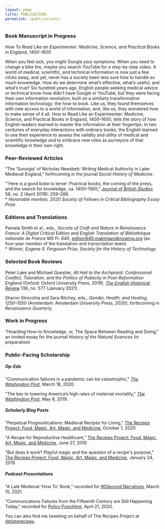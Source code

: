 ```yaml
---
layout: page
title: PUBLICATIONS
permalink: /publications/
---
```

### Book Manuscript in Progress
_How To Read Like an Experimenter: Medicine, Science, and Practical Books in England, 1400–1600_

When you feel sick, you might Google your symptoms. When you need to change a bike tire, maybe you search YouTube for a step-by-step video. A world of medical, scientific, and technical information is now just a few clicks away, and yet, never has a society been less sure how to handle so much knowledge. How do we determine what’s effective, what’s useful, and what’s true? Six hundred years ago, English people seeking medical advice or technical know-how didn’t have Google or YouTube, but they were facing their own information revolution, built on a similarly transformative information technology: the how-to book. Like us, they found themselves with new access to a world of information, and, like us, they wondered how to make sense of it all. How to Read Like an Experimenter: Medicine, Science, and Practical Books in England, 1400–1600, tells the story of how English readers learned to master the information at their fingertips. In two centuries of everyday interactions with ordinary books, the English learned to use their experience to assess the validity and utility of medical and scientific knowledge and to embrace new roles as purveyors of that knowledge in their own right.

### Peer-Reviewed Articles

“The ‘Sururgia’ of Nicholas Neesbett: Writing Medical Authority in Later Medieval England,”
forthcoming in the journal _Social History of Medicine_.

"'Here is a good boke to lerne’: Practical books, the coming of the press,
and the search for knowledge, ca. 1400–1560," [_Journal of British Studies_](https://www.cambridge.org/core/journals/journal-of-british-studies/article/here-is-a-good-boke-to-lerne-practical-books-the-coming-of-the-press-and-the-search-for-knowledge-ca-14001560/8217EBC4F6CE53F1084709587B7C2E12/share/a024150fe1501e59df5b45628147fdd3df550196) 58, no. 2
(April 2019): 259–288.  
	* _Honorable mention, 2020 Society of Fellows in Critical Bibliography Essay Prize_

### Editions and Translations

Pamela Smith et al., eds., _Secrets of Craft and Nature in Renaissance France: A Digital Critical Edition and English
Translation of Bibliothèque nationale de France MS Fr. 640_, [edition640.makingandknowing.org](https://edition640.makingandknowing.org)
(as four-year member of the translation and transcription team)  
	* _Winner, Eugene S. Ferguson Prize, Society for the History of Technology_

### Selected Book Reviews

Peter Lake and Michael Questier, _All Hail to the Archpriest: Confessional Conflict, Toleration, and the Politics of Publicity in Post-Reformation England_ (Oxford: Oxford University Press, 2019), [_The English Historical Review_](https://academic.oup.com/ehr/advance-article/doi/10.1093/ehr/ceaa358/6121676?guestAccessKey=c3b5d91f-8f79-420c-b42a-e10e70e9384b) 136, no. 577 (January 2021).

Sharon Strocchia and Sara Ritchey, eds., _Gender, Health, and Healing, 1250–1550_ (Amsterdam: Amsterdam University Press, 2020), forthcoming in _Renaissance Quarterly_.

### Work in Progress

"Hoarding How-to Knowledge, or, The Space Between Reading and Doing," an invited essay for the journal _History of the Natural Sciences_ (in preparation)

### Public-Facing Scholarship

##### Op-Eds
"Communication failures in a pandemic can be catastrophic," [_The Washington Post_](https://www.washingtonpost.com/outlook/2020/03/18/communication-failures-pandemic-can-be-catastrophic/), March 18, 2020.

"The key to lowering America’s high rates of maternal mortality," [_The Washington Post_](https://www.washingtonpost.com/outlook/2019/05/09/key-lowering-americas-high-rates-maternal-mortality/), May 8, 2019.

##### Scholarly Blog Posts
"Perpetual Prognostications: Medieval Recipes for Living," [The Recipes Project: Food, Magic, Art, Magic, and Medicine](https://recipes.hypotheses.org/17522), October 1, 2020

"A Recipe for Reproductive Healthcare," [The Recipes Project: Food, Magic, Art, Magic, and Medicine](https://recipes.hypotheses.org/15134), June 27, 2019

"But does it work? Playful magic and the question of a recipe's purpose," [The Recipes Project: Food, Magic, Art, Magic, and Medicine](https://recipes.hypotheses.org/14220), January 24, 2019

##### Podcast Presentations

"A Late Medieval 'How To' Book," recorded for [90Second Narratives](https://www.buzzsprout.com/925213/8138773), March 15, 2021.

"Communcations Failures from the Fifteenth Century are Still Happening Today," recorded for [Policy Punchline](https://www.policypunchline.com/episodes/2020/4/21/melissa-reynolds), April 21, 2020.


You can also find me tweeting on behalf of The Recipes Project at [@historecipes](https://twitter.com/historecipes).

